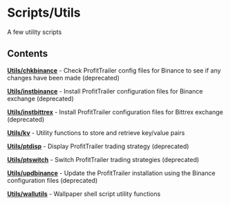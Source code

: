 Scripts/Utils
=============

A few utility scripts

Contents
--------

[**Utils/chkbinance**](Utils/chkbinance) - Check ProfitTrailer config files for Binance to see if any changes have been made (deprecated)

[**Utils/instbinance**](Utils/instbinance) - Install ProfitTrailer configuration files for Binance exchange (deprecated)

[**Utils/instbittrex**](Utils/instbittrex) - Install ProfitTrailer configuration files for Bittrex exchange (deprecated)

[**Utils/kv**](Utils/kv) - Utility functions to store and retrieve key/value pairs

[**Utils/ptdisp**](Utils/ptdisp) - Display ProfitTrailer trading strategy (deprecated)

[**Utils/ptswitch**](Utils/ptswitch) - Switch ProfitTrailer trading strategies (deprecated)

[**Utils/updbinance**](Utils/updbinance) - Update the ProfitTrailer installation using the Binance configuration files (deprecated)

[**Utils/wallutils**](Utils/wallutils) - Wallpaper shell script utility functions
